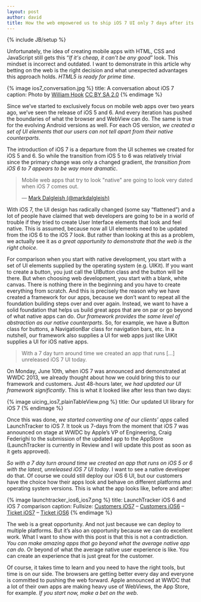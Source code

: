 ```yaml
---
layout: post
author: david
title: How the web empowered us to ship iOS 7 UI only 7 days after its announcement
---
```

{% include JB/setup %}

Unfortunately, the idea of creating mobile apps with HTML, CSS and JavaScript still gets this “*If it's cheap, it can't be any good*” look. This mindset is incorrect and outdated. I want to demonstrate in this article why betting on the web is the right decision and what unexpected advantages this approach holds. *HTML5 is ready for prime time*.

{% image ios7_conversation.jpg %}
  title: A conversation about iOS 7
  caption: Photo by [William Hook](http://www.flickr.com/photos/83542829@N00/9017190514/) [CC BY SA 2.0](http://creativecommons.org/licenses/by-sa/2.0/)
{% endimage %}

Since we’ve started to exclusively focus on mobile web apps over two years ago, we’ve seen the release of iOS 5 and 6. And every iteration has pushed the boundaries of what the browser and WebView can do. The same is true for the evolving Android versions as well. For each OS version, *we created a set of UI elements that our users can not tell apart from their native counterparts*.

The introduction of iOS 7 is a departure from the UI schemes we created for iOS 5 and 6. So while the transition from iOS 5 to 6 was relatively trivial <!-- more --><span id="more"></span>since the primary change was only a changed gradient, *the transition from iOS 6 to 7 appears to be way more dramatic*.

<blockquote class="twitter-tweet"><p>Mobile web apps that try to look &quot;native&quot; are going to look very dated when iOS 7 comes out.</p>&mdash; <a href="https://twitter.com/markdalgleish/statuses/346484438101794818">Mark Dalgleish (@markdalgleish)</a></blockquote>

With iOS 7, the UI design has radically changed (some say “flattened”) and a lot of people have claimed that web developers are going to be in a world of trouble if they tried to create User Interface elements that look and feel native. This is assumed, because now all UI elements need to be updated from the iOS 6 to the iOS 7 look. But rather than looking at this as a problem, we actually see it as *a great opportunity to demonstrate that the web is the right choice*.

For comparison when you start with native development, you start with a set of UI elements supplied by the operating system (e.g. UIKit). If you want to create a button, you just call the UIButton class and the button will be there. But when choosing web development, you start with a blank, white canvas. There is nothing there in the beginning and you have to create everything from scratch. And this is precisely the reason why we have created a framework for our apps, because we don’t want to repeat all the foundation building steps over and over again. Instead, we want to have a solid foundation that helps us build great apps that are on par or go beyond of what native apps can do. *Our framework provides the same level of abstraction as our native counterparts*. So, for example, we have a Button class for buttons, a NavigationBar class for navigation bars, etc. In a nutshell, our framework also supplies a UI for web apps just like UIKit supplies a UI for iOS native apps.

> With a 7 day turn around time we created an app that runs […] unreleased iOS 7 UI today.

On Monday, June 10th, when iOS 7 was announced and demonstrated at WWDC 2013, we already thought about how we could bring this to our framework and customers. Just 48-hours later, *we had updated our UI framework significantly*. This is what it looked like after less than two days:

{% image uicing_ios7_plainTableView.png %}
  title: Our updated UI library for iOS 7
{% endimage %}

Once this was done, *we started converting one of our clients’ apps* called LaunchTracker to iOS 7. It took us 7-days from the moment that iOS 7 was announced on stage at WWDC by Apple’s VP of Engineering, Craig Federighi to the submission of the updated app to the AppStore (LaunchTracker is currently in Review and I will update this post as soon as it gets approved).

*So with a 7 day turn around time we created an app that runs on iOS 5 or 6 with the latest, unreleased iOS 7 UI today*. I want to see a native developer do that. Of course we could still deploy our iOS 6 UI, but our customers have the choice how their apps look and behave on different platforms and operating system versions. This is what the app looks like, before and after:

{% image launchtracker_ios6_ios7.png %}
  title: LaunchTracker iOS 6 and iOS 7 comparison
  caption: Fullsize: [Customers iOS7](https://d2b0jc4z1uybmh.cloudfront.net/website/blog/images/lt_ios7_customers_660.png) – [Customers iOS6](https://d2b0jc4z1uybmh.cloudfront.net/website/blog/images/lt_ios6_customers_660.png) – [Ticket iOS7](https://d2b0jc4z1uybmh.cloudfront.net/website/blog/images/lt_ios7_ticket_660.png) – [Ticket iOS6](https://d2b0jc4z1uybmh.cloudfront.net/website/blog/images/lt_ios6_ticket_660.png)
{% endimage %}

The web is a great opportunity. And not just because we can deploy to multiple platforms. But it’s also an opportunity because we can do excellent work. What I want to show with this post is that this is not a contradiction. *You can make amazing apps that go beyond what the average native app can do*. Or beyond of what the average native user experience is like. You can create an experience that is just great for the customer.

Of course, it takes time to learn and you need to have the right tools, but time is on our side. The browsers are getting better every day and everyone is committed to pushing the web forward. Apple announced at WWDC that a lot of their own apps are making heavy use of WebViews, the App Store, for example. *If you start now, make a bet on the web*.
